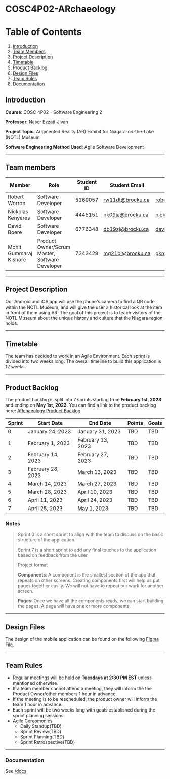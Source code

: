 # COSC4P02-ARchaeology

# Table of Contents

1. [Introduction](#introduction)
2. [Team Members](#team-members)
3. [Project Description](project-desctiption)
4. [Timetable](#timetable)
5. [Product Backlog](#product-backlog)
6. [Design Files](#design-files)
7. [Team Rules](#team-rules)
8. [Documentation](#documentation)

## Introduction

**Course**: COSC 4P02 - Software Engineering 2

**Professor**: Naser Ezzati-Jivan

**Project Topic**: Augmented Reality (AR) Exhibit for Niagara-on-the-Lake (NOTL) Museum

**Software Engineering Method Used**: Agile Software Development

---

## Team members

| Member                 | Role                                           | Student ID | Student Email    | GitHub Email             |
| ---------------------- | ---------------------------------------------- | ---------- | ---------------- | ------------------------ |
| Robert Worron          | Software Developer                             | 5169057    | rw11dt@brocku.ca | robertworron@hotmail.com |
| Nickolas Kenyeres      | Software Developer                             | 4445151    | nk09ja@brocku.ca | nickolas@knicklabs.com   |
| David Boere            | Software Developer                             | 6776348    | db19zj@brocku.ca | davideboere@gmail.com    |
| Mohit Gummaraj Kishore | Product Owner/Scrum Master, Software Developer | 7343429    | mg21bi@brocku.ca | gkmohit@gmail.com        |

---

## Project Description

Our Android and iOS app will use the phone's camera to find a QR code within the NOTL Museum, and will give the user a historical look at the item in front of them using AR.
The goal of this project is to teach visitors of the NOTL Museum about the unique history and culture that the Niagara region holds.

---

## Timetable

The team has decided to work in an Agile Environment. Each sprint is divided into two weeks long.
The overall timeline to build this application is 12 weeks.

---

## Product Backlog

The product backlog is split into 7 sprints starting from **February 1st, 2023** and ending on **May 1st, 2023**.
You can find a link to the product backlog here: [ARchaeology Product Backlog](https://tasks.office.com/brocku.onmicrosoft.com/en-US/Home/Planner/#/plantaskboard?groupId=1781306b-e14a-4f04-8943-1b76f53d8cf0&planId=93-I37y8w0W_QMFTfxsMe2QABqhA)

| Sprint | Start Date        | End Date          | Points | Goals |
| ------ | ----------------- | ----------------- | ------ | ----- |
| 0      | January 24, 2023  | January 31, 2023  | TBD    | TBD   |
| 1      | February 1, 2023  | February 13, 2023 | TBD    | TBD   |
| 2      | February 14, 2023 | February 27, 2023 | TBD    | TBD   |
| 3      | February 28, 2023 | March 13, 2023    | TBD    | TBD   |
| 4      | March 14, 2023    | March 27, 2023    | TBD    | TBD   |
| 5      | March 28, 2023    | April 10, 2023    | TBD    | TBD   |
| 6      | April 11, 2023    | April 24, 2023    | TBD    | TBD   |
| 7      | April 25, 2023    | May 1, 2023       | TBD    | TBD   |

### Notes

> Sprint 0 is a short sprint to align with the team to discuss on the basic structure of the application.
>
> Sprint 7 is a short sprint to add any final touches to the application based on feedback from the user.
>
> Project format
>
> **Components**: A component is the smallest section of the app that repeats on other screens. Creating components first will help us put pages together easily. We will not have to repeat our work for another screen.
>
> **Pages**: Once we have all the components ready, we can start building the pages. A page will have one or more components.

---

## Design Files

The design of the mobile application can be found on the following [Figma File](https://www.figma.com/file/PKFogdwxr9WrzklRQm2qf7/ARcheology-App?node-id=0%3A1).

---

## Team Rules

- Regular meetings will be held on **Tuesdays at 2:30 PM EST** unless mentioned otherwise.
- If a team member cannot attend a meeting, they will inform the the Product Owner/other members 1 hour in advance.
- If the meeting is to be rescheduled, the product owner will inform the team 1 hour in advance.
- Each sprint will be two weeks long with goals established during the sprint planning sessions.
- Agile Cereomonies
  - Daily Standup(TBD)
  - Sprint Review(TBD)
  - Sprint Planning(TBD)
  - Sprint Retrospective(TBD)

---

### Documentation

See [/docs](./docs/README.md)

